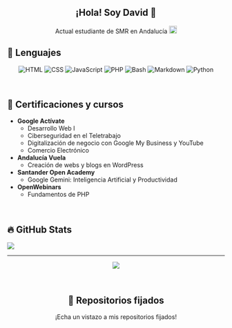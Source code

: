 <h2 align="center">¡Hola! Soy David 👋</h2>
<p align="center">Actual estudiante de SMR en Andalucía <img src="https://cdn3.emoji.gg/emojis/4945-flag-esan.png" width="18"/></p>

## 🌱 Lenguajes

<p align="center">
  <img alt="HTML" src="https://img.shields.io/badge/HTML-E34F26.svg?logo=html5&logoColor=white"></a>
  <img alt="CSS" src="https://img.shields.io/badge/CSS-1572B6.svg?logo=css3&logoColor=white"></a>
  <img alt="JavaScript" src="https://img.shields.io/badge/JavaScript-F7DF1E.svg?logo=javascript&logoColor=black"></a>
  <img alt="PHP" src="https://img.shields.io/badge/PHP-7377AC.svg?logo=php&logoColor=white"></a>
  <img alt="Bash" src="https://img.shields.io/badge/Bash-121011.svg?logo=gnu-bash&logoColor=white"></a>
  <img alt="Markdown" src="https://img.shields.io/badge/Markdown-000000.svg?logo=markdown&logoColor=white"></a>
  <img alt="Python" src="https://img.shields.io/badge/Python-14354C.svg?logo=python&logoColor=white"></a>
</p>

<br/>

## 📖 Certificaciones y cursos

* <b>Google Actívate</b>
  * Desarrollo Web I
  * Ciberseguridad en el Teletrabajo
  * Digitalización de negocio con Google My Business y YouTube
  * Comercio Electrónico
* <b>Andalucía Vuela</b>
  * Creación de webs y blogs en WordPress
* <b>Santander Open Academy</b>
  * Google Gemini: Inteligencia Artificial y Productividad
* <b>OpenWebinars</b>
  * Fundamentos de PHP
  
<br/>

## 🔥 GitHub Stats

<img src="http://github-profile-summary-cards.vercel.app/api/cards/profile-details?username=davidjimeneztv&theme=blueberry"/>

<br/>
<hr/>

<p align="center">
    <img src="https://lanyard.cnrad.dev/api/523838001034428436"/>
</p>
<br/>
<h2 align="center">📌 Repositorios fijados </h2>
<p align="center">¡Echa un vistazo a mis repositorios fijados!</p>
